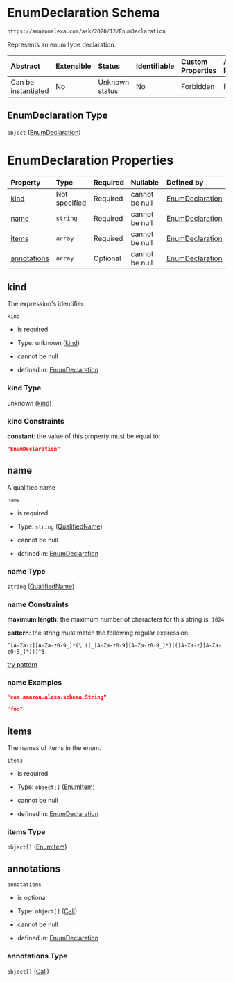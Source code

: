 # EnumDeclaration Schema

```txt
https://amazonalexa.com/ask/2020/12/EnumDeclaration
```

Represents an enum type declaration.

| Abstract            | Extensible | Status         | Identifiable | Custom Properties | Additional Properties | Access Restrictions | Defined In                                                                        |
| :------------------ | :--------- | :------------- | :----------- | :---------------- | :-------------------- | :------------------ | :-------------------------------------------------------------------------------- |
| Can be instantiated | No         | Unknown status | No           | Forbidden         | Forbidden             | none                | [EnumDeclaration.json](../../schemas/EnumDeclaration.json "open original schema") |

## EnumDeclaration Type

`object` ([EnumDeclaration](enumdeclaration.md))

# EnumDeclaration Properties

| Property                    | Type          | Required | Nullable       | Defined by                                                                                                                                 |
| :-------------------------- | :------------ | :------- | :------------- | :----------------------------------------------------------------------------------------------------------------------------------------- |
| [kind](#kind)               | Not specified | Required | cannot be null | [EnumDeclaration](enumdeclaration-properties-kind.md "https://amazonalexa.com/ask/2020/12/EnumDeclaration#/properties/kind")               |
| [name](#name)               | `string`      | Required | cannot be null | [EnumDeclaration](actiondeclaration-properties-qualifiedname.md "https://amazonalexa.com/ask/2020/12/QualifiedName#/properties/name")      |
| [items](#items)             | `array`       | Required | cannot be null | [EnumDeclaration](enumdeclaration-properties-items.md "https://amazonalexa.com/ask/2020/12/EnumDeclaration#/properties/items")             |
| [annotations](#annotations) | `array`       | Optional | cannot be null | [EnumDeclaration](enumdeclaration-properties-annotations.md "https://amazonalexa.com/ask/2020/12/EnumDeclaration#/properties/annotations") |

## kind

The expression's identifier.

`kind`

*   is required

*   Type: unknown ([kind](enumdeclaration-properties-kind.md))

*   cannot be null

*   defined in: [EnumDeclaration](enumdeclaration-properties-kind.md "https://amazonalexa.com/ask/2020/12/EnumDeclaration#/properties/kind")

### kind Type

unknown ([kind](enumdeclaration-properties-kind.md))

### kind Constraints

**constant**: the value of this property must be equal to:

```json
"EnumDeclaration"
```

## name

A qualified name

`name`

*   is required

*   Type: `string` ([QualifiedName](actiondeclaration-properties-qualifiedname.md))

*   cannot be null

*   defined in: [EnumDeclaration](actiondeclaration-properties-qualifiedname.md "https://amazonalexa.com/ask/2020/12/QualifiedName#/properties/name")

### name Type

`string` ([QualifiedName](actiondeclaration-properties-qualifiedname.md))

### name Constraints

**maximum length**: the maximum number of characters for this string is: `1024`

**pattern**: the string must match the following regular expression: 

```regexp
^[A-Za-z][A-Za-z0-9_]*(\.((_[A-Za-z0-9][A-Za-z0-9_]*)|([A-Za-z][A-Za-z0-9_]*)))*$
```

[try pattern](https://regexr.com/?expression=%5E%5BA-Za-z%5D%5BA-Za-z0-9\_%5D\*\(%5C.\(\(\_%5BA-Za-z0-9%5D%5BA-Za-z0-9\_%5D\*\)%7C\(%5BA-Za-z%5D%5BA-Za-z0-9\_%5D\*\)\)\)\*%24 "try regular expression with regexr.com")

### name Examples

```json
"com.amazon.alexa.schema.String"
```

```json
"foo"
```

## items

The names of items in the enum.

`items`

*   is required

*   Type: `object[]` ([EnumItem](enumdeclaration-properties-items-enumitem.md))

*   cannot be null

*   defined in: [EnumDeclaration](enumdeclaration-properties-items.md "https://amazonalexa.com/ask/2020/12/EnumDeclaration#/properties/items")

### items Type

`object[]` ([EnumItem](enumdeclaration-properties-items-enumitem.md))

## annotations



`annotations`

*   is optional

*   Type: `object[]` ([Call](actiondeclaration-properties-annotations-call.md))

*   cannot be null

*   defined in: [EnumDeclaration](enumdeclaration-properties-annotations.md "https://amazonalexa.com/ask/2020/12/EnumDeclaration#/properties/annotations")

### annotations Type

`object[]` ([Call](actiondeclaration-properties-annotations-call.md))
